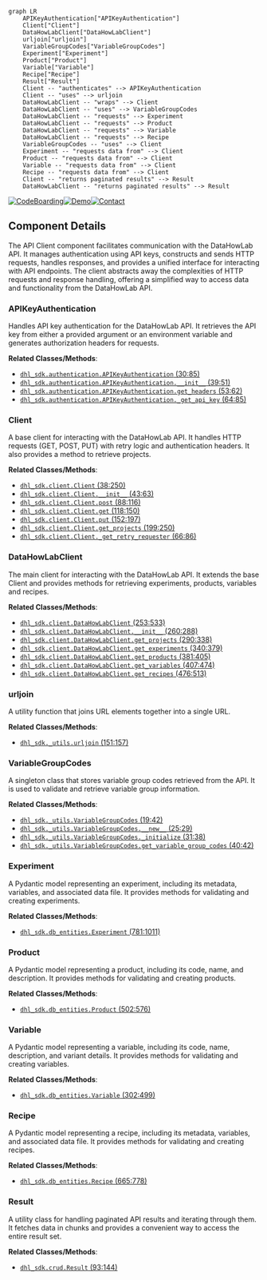 ```mermaid
graph LR
    APIKeyAuthentication["APIKeyAuthentication"]
    Client["Client"]
    DataHowLabClient["DataHowLabClient"]
    urljoin["urljoin"]
    VariableGroupCodes["VariableGroupCodes"]
    Experiment["Experiment"]
    Product["Product"]
    Variable["Variable"]
    Recipe["Recipe"]
    Result["Result"]
    Client -- "authenticates" --> APIKeyAuthentication
    Client -- "uses" --> urljoin
    DataHowLabClient -- "wraps" --> Client
    DataHowLabClient -- "uses" --> VariableGroupCodes
    DataHowLabClient -- "requests" --> Experiment
    DataHowLabClient -- "requests" --> Product
    DataHowLabClient -- "requests" --> Variable
    DataHowLabClient -- "requests" --> Recipe
    VariableGroupCodes -- "uses" --> Client
    Experiment -- "requests data from" --> Client
    Product -- "requests data from" --> Client
    Variable -- "requests data from" --> Client
    Recipe -- "requests data from" --> Client
    Client -- "returns paginated results" --> Result
    DataHowLabClient -- "returns paginated results" --> Result
```
[![CodeBoarding](https://img.shields.io/badge/Generated%20by-CodeBoarding-9cf?style=flat-square)](https://github.com/CodeBoarding/CodeBoarding)[![Demo](https://img.shields.io/badge/Try%20our-Demo-blue?style=flat-square)](https://www.codeboarding.org/demo)[![Contact](https://img.shields.io/badge/Contact%20us%20-%20codeboarding@gmail.com-lightgrey?style=flat-square)](mailto:codeboarding@gmail.com)

## Component Details

The API Client component facilitates communication with the DataHowLab API. It manages authentication using API keys, constructs and sends HTTP requests, handles responses, and provides a unified interface for interacting with API endpoints. The client abstracts away the complexities of HTTP requests and response handling, offering a simplified way to access data and functionality from the DataHowLab API.

### APIKeyAuthentication
Handles API key authentication for the DataHowLab API. It retrieves the API key from either a provided argument or an environment variable and generates authorization headers for requests.


**Related Classes/Methods**:

- <a href="https://github.com/DataHow/datahowlab-sdk-python/blob/master/dhl_sdk/authentication.py#L30-L85" target="_blank" rel="noopener noreferrer">`dhl_sdk.authentication.APIKeyAuthentication` (30:85)</a>
- <a href="https://github.com/DataHow/datahowlab-sdk-python/blob/master/dhl_sdk/authentication.py#L39-L51" target="_blank" rel="noopener noreferrer">`dhl_sdk.authentication.APIKeyAuthentication.__init__` (39:51)</a>
- <a href="https://github.com/DataHow/datahowlab-sdk-python/blob/master/dhl_sdk/authentication.py#L53-L62" target="_blank" rel="noopener noreferrer">`dhl_sdk.authentication.APIKeyAuthentication.get_headers` (53:62)</a>
- <a href="https://github.com/DataHow/datahowlab-sdk-python/blob/master/dhl_sdk/authentication.py#L64-L85" target="_blank" rel="noopener noreferrer">`dhl_sdk.authentication.APIKeyAuthentication._get_api_key` (64:85)</a>


### Client
A base client for interacting with the DataHowLab API. It handles HTTP requests (GET, POST, PUT) with retry logic and authentication headers. It also provides a method to retrieve projects.


**Related Classes/Methods**:

- <a href="https://github.com/DataHow/datahowlab-sdk-python/blob/master/dhl_sdk/client.py#L38-L250" target="_blank" rel="noopener noreferrer">`dhl_sdk.client.Client` (38:250)</a>
- <a href="https://github.com/DataHow/datahowlab-sdk-python/blob/master/dhl_sdk/client.py#L43-L63" target="_blank" rel="noopener noreferrer">`dhl_sdk.client.Client.__init__` (43:63)</a>
- <a href="https://github.com/DataHow/datahowlab-sdk-python/blob/master/dhl_sdk/client.py#L88-L116" target="_blank" rel="noopener noreferrer">`dhl_sdk.client.Client.post` (88:116)</a>
- <a href="https://github.com/DataHow/datahowlab-sdk-python/blob/master/dhl_sdk/client.py#L118-L150" target="_blank" rel="noopener noreferrer">`dhl_sdk.client.Client.get` (118:150)</a>
- <a href="https://github.com/DataHow/datahowlab-sdk-python/blob/master/dhl_sdk/client.py#L152-L197" target="_blank" rel="noopener noreferrer">`dhl_sdk.client.Client.put` (152:197)</a>
- <a href="https://github.com/DataHow/datahowlab-sdk-python/blob/master/dhl_sdk/client.py#L199-L250" target="_blank" rel="noopener noreferrer">`dhl_sdk.client.Client.get_projects` (199:250)</a>
- <a href="https://github.com/DataHow/datahowlab-sdk-python/blob/master/dhl_sdk/client.py#L66-L86" target="_blank" rel="noopener noreferrer">`dhl_sdk.client.Client._get_retry_requester` (66:86)</a>


### DataHowLabClient
The main client for interacting with the DataHowLab API. It extends the base Client and provides methods for retrieving experiments, products, variables and recipes.


**Related Classes/Methods**:

- <a href="https://github.com/DataHow/datahowlab-sdk-python/blob/master/dhl_sdk/client.py#L253-L533" target="_blank" rel="noopener noreferrer">`dhl_sdk.client.DataHowLabClient` (253:533)</a>
- <a href="https://github.com/DataHow/datahowlab-sdk-python/blob/master/dhl_sdk/client.py#L260-L288" target="_blank" rel="noopener noreferrer">`dhl_sdk.client.DataHowLabClient.__init__` (260:288)</a>
- <a href="https://github.com/DataHow/datahowlab-sdk-python/blob/master/dhl_sdk/client.py#L290-L338" target="_blank" rel="noopener noreferrer">`dhl_sdk.client.DataHowLabClient.get_projects` (290:338)</a>
- <a href="https://github.com/DataHow/datahowlab-sdk-python/blob/master/dhl_sdk/client.py#L340-L379" target="_blank" rel="noopener noreferrer">`dhl_sdk.client.DataHowLabClient.get_experiments` (340:379)</a>
- <a href="https://github.com/DataHow/datahowlab-sdk-python/blob/master/dhl_sdk/client.py#L381-L405" target="_blank" rel="noopener noreferrer">`dhl_sdk.client.DataHowLabClient.get_products` (381:405)</a>
- <a href="https://github.com/DataHow/datahowlab-sdk-python/blob/master/dhl_sdk/client.py#L407-L474" target="_blank" rel="noopener noreferrer">`dhl_sdk.client.DataHowLabClient.get_variables` (407:474)</a>
- <a href="https://github.com/DataHow/datahowlab-sdk-python/blob/master/dhl_sdk/client.py#L476-L513" target="_blank" rel="noopener noreferrer">`dhl_sdk.client.DataHowLabClient.get_recipes` (476:513)</a>


### urljoin
A utility function that joins URL elements together into a single URL.


**Related Classes/Methods**:

- <a href="https://github.com/DataHow/datahowlab-sdk-python/blob/master/dhl_sdk/_utils.py#L151-L157" target="_blank" rel="noopener noreferrer">`dhl_sdk._utils.urljoin` (151:157)</a>


### VariableGroupCodes
A singleton class that stores variable group codes retrieved from the API. It is used to validate and retrieve variable group information.


**Related Classes/Methods**:

- <a href="https://github.com/DataHow/datahowlab-sdk-python/blob/master/dhl_sdk/_utils.py#L19-L42" target="_blank" rel="noopener noreferrer">`dhl_sdk._utils.VariableGroupCodes` (19:42)</a>
- <a href="https://github.com/DataHow/datahowlab-sdk-python/blob/master/dhl_sdk/_utils.py#L25-L29" target="_blank" rel="noopener noreferrer">`dhl_sdk._utils.VariableGroupCodes.__new__` (25:29)</a>
- <a href="https://github.com/DataHow/datahowlab-sdk-python/blob/master/dhl_sdk/_utils.py#L31-L38" target="_blank" rel="noopener noreferrer">`dhl_sdk._utils.VariableGroupCodes._initialize` (31:38)</a>
- <a href="https://github.com/DataHow/datahowlab-sdk-python/blob/master/dhl_sdk/_utils.py#L40-L42" target="_blank" rel="noopener noreferrer">`dhl_sdk._utils.VariableGroupCodes.get_variable_group_codes` (40:42)</a>


### Experiment
A Pydantic model representing an experiment, including its metadata, variables, and associated data file. It provides methods for validating and creating experiments.


**Related Classes/Methods**:

- <a href="https://github.com/DataHow/datahowlab-sdk-python/blob/master/dhl_sdk/db_entities.py#L781-L1011" target="_blank" rel="noopener noreferrer">`dhl_sdk.db_entities.Experiment` (781:1011)</a>


### Product
A Pydantic model representing a product, including its code, name, and description. It provides methods for validating and creating products.


**Related Classes/Methods**:

- <a href="https://github.com/DataHow/datahowlab-sdk-python/blob/master/dhl_sdk/db_entities.py#L502-L576" target="_blank" rel="noopener noreferrer">`dhl_sdk.db_entities.Product` (502:576)</a>


### Variable
A Pydantic model representing a variable, including its code, name, description, and variant details. It provides methods for validating and creating variables.


**Related Classes/Methods**:

- <a href="https://github.com/DataHow/datahowlab-sdk-python/blob/master/dhl_sdk/db_entities.py#L302-L499" target="_blank" rel="noopener noreferrer">`dhl_sdk.db_entities.Variable` (302:499)</a>


### Recipe
A Pydantic model representing a recipe, including its metadata, variables, and associated data file. It provides methods for validating and creating recipes.


**Related Classes/Methods**:

- <a href="https://github.com/DataHow/datahowlab-sdk-python/blob/master/dhl_sdk/db_entities.py#L665-L778" target="_blank" rel="noopener noreferrer">`dhl_sdk.db_entities.Recipe` (665:778)</a>


### Result
A utility class for handling paginated API results and iterating through them. It fetches data in chunks and provides a convenient way to access the entire result set.


**Related Classes/Methods**:

- <a href="https://github.com/DataHow/datahowlab-sdk-python/blob/master/dhl_sdk/crud.py#L93-L144" target="_blank" rel="noopener noreferrer">`dhl_sdk.crud.Result` (93:144)</a>
